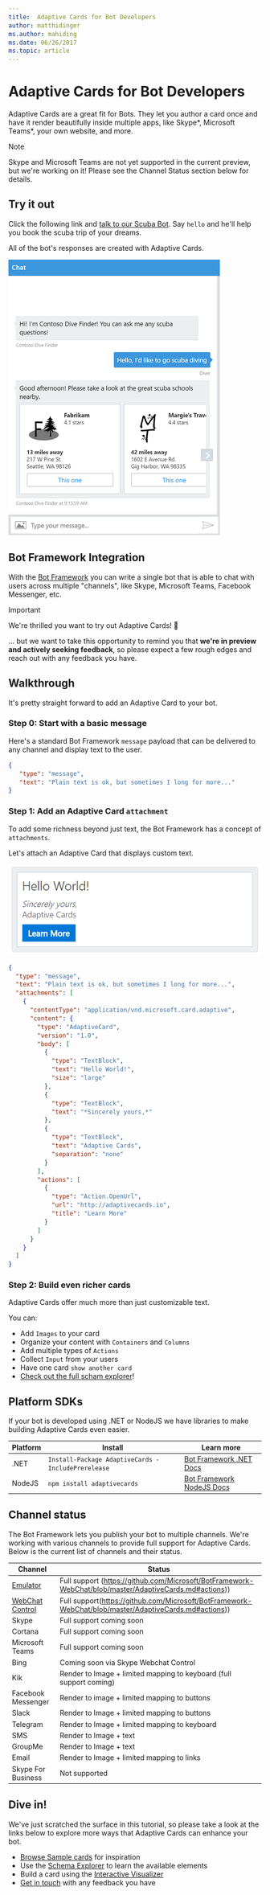 ```yaml
---
title:  Adaptive Cards for Bot Developers
author: matthidinger
ms.author: mahiding
ms.date: 06/26/2017
ms.topic: article
---
```


# Adaptive Cards for Bot Developers

Adaptive Cards are a great fit for Bots. They let you author a card once and have it render beautifully inside multiple apps, like Skype\*, Microsoft Teams\*, your own website, and more.

> [!NOTE]
> Skype and Microsoft Teams are not yet supported in the current preview, but we're working on it! Please see the Channel Status section below for details.

## Try it out

Click the following link and [talk to our Scuba Bot](http://contososcubabot.azurewebsites.net/). Say `hello` and he'll help you book the scuba trip of your dreams.  

All of the bot's responses are created with Adaptive Cards.

[![Scuba chat screenshot](../content/scuba-chat.png)](http://contososcubabot.azurewebsites.net/)

## Bot Framework Integration

With the [Bot Framework](https://dev.botframework.com/) you can write a single bot that is able to chat with users across multiple "channels", like Skype, Microsoft Teams, Facebook Messenger, etc.

> [!IMPORTANT]
>
> We're thrilled you want to try out Adaptive Cards! :raised_hands:
>
> ... but we want to take this opportunity to remind you that **we're in preview and actively seeking feedback**, so please expect a few rough edges and reach out with any feedback you have. 

## Walkthrough

It's pretty straight forward to add an Adaptive Card to your bot.

### Step 0: Start with a basic message

Here's a standard Bot Framework `message` payload that can be delivered to any channel and display text to the user.

```json
{
   "type": "message",
   "text": "Plain text is ok, but sometimes I long for more..."
}
```

### Step 1: Add an Adaptive Card `attachment`

To add some richness beyond just text, the Bot Framework has a concept of `attachments`. 

Let's attach an Adaptive Card that displays custom text.

![Basic adaptive card](../content/hello-adaptivecards.png)

```json
{
  "type": "message",
  "text": "Plain text is ok, but sometimes I long for more...",
  "attachments": [
    {
      "contentType": "application/vnd.microsoft.card.adaptive",
      "content": {
        "type": "AdaptiveCard",
        "version": "1.0",
        "body": [
          {
            "type": "TextBlock",
            "text": "Hello World!",
            "size": "large"
          },
          {
            "type": "TextBlock",
            "text": "*Sincerely yours,*"
          },
          {
            "type": "TextBlock",
            "text": "Adaptive Cards",
            "separation": "none"
          }
        ],
        "actions": [
          {
            "type": "Action.OpenUrl",
            "url": "http://adaptivecards.io",
            "title": "Learn More"
          }
        ]
      }
    }
  ]
}
```

### Step 2: Build even richer cards 

Adaptive Cards offer much more than just customizable text. 

You can: 

* Add `Images` to your card
* Organize your content with `Containers` and `Columns`
* Add multiple types of `Actions`
* Collect `Input` from your users
* Have one card `show another card`
* [Check out the full scham explorer](http://adaptivecards.io/explorer/)! 

## Platform SDKs

If your bot is developed using .NET or NodeJS we have libraries to make building Adaptive Cards even easier.

Platform|Install|Learn more
--------|-------|----------
.NET | `Install-Package AdaptiveCards -IncludePrerelease` | [Bot Framework .NET Docs](https://docs.microsoft.com/en-us/bot-framework/dotnet/bot-builder-dotnet-add-rich-card-attachments)
NodeJS | `npm install adaptivecards` | [Bot Framework NodeJS Docs](https://docs.microsoft.com/en-us/bot-framework/nodejs/bot-builder-nodejs-send-rich-cards)


## Channel status

The Bot Framework lets you publish your bot to multiple channels. We're working with various channels to provide full support for Adaptive Cards. Below is the current list of channels and their status.

Channel | Status
--------|-------
[Emulator](https://docs.microsoft.com/en-us/bot-framework/debug-bots-emulator) | Full support (https://github.com/Microsoft/BotFramework-WebChat/blob/master/AdaptiveCards.md#actions))
[WebChat Control](https://github.com/Microsoft/BotFramework-WebChat) | Full support(https://github.com/Microsoft/BotFramework-WebChat/blob/master/AdaptiveCards.md#actions))
Skype | Full support coming soon
Cortana | Full support coming soon
Microsoft Teams | Full support coming soon
Bing | Coming soon via Skype Webchat Control
Kik | Render to Image + limited mapping to keyboard (full support coming)
Facebook Messenger | Render to image + limited mapping to  buttons
Slack | Render to Image + limited mapping to buttons
Telegram | Render to Image + limited mapping to keyboard
SMS | Render to Image + text
GroupMe | Render to Image + text
Email | Render to Image + limited mapping to links
Skype For Business | Not supported


## Dive in!

We've just scratched the surface in this tutorial, so please take a look at the links below to explore more ways that Adaptive Cards can enhance your bot.

* [Browse Sample cards](http://adaptivecards.io/samples/) for inspiration
* Use the [Schema Explorer](http://adaptivecards.io/explorer) to learn the available elements
* Build a card using the [Interactive Visualizer](http://adaptivecards.io/visualizer/index.html?hostApp=Skype)
* [Get in touch](http://adaptivecards.io/connect) with any feedback you have
